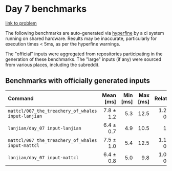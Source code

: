 # Day 7 benchmarks

[link to problem](http://adventofcode.com/2021/day/7)

The following benchmarks are auto-generated via [hyperfine](https://github.com/sharkdp/hyperfine) by a ci system running on shared hardware. Results may be inaccurate, particularly for execution times < 5ms, as per the hyperfine warnings.

The "official" inputs were aggregated from repositories participating in the generation of these benchmarks. The "large" inputs (if any) were sourced from various places, including the subreddit.

## Benchmarks with officially generated inputs
| Command | Mean [ms] | Min [ms] | Max [ms] | Relative |
|:---|---:|---:|---:|---:|
| `mattcl/007_the_treachery_of_whales input-lanjian` | 7.8 ± 1.2 | 5.3 | 12.5 | 1.23 ± 0.23 |
| `lanjian/day_07 input-lanjian` | 6.4 ± 0.7 | 4.9 | 10.5 | 1.00 |
| `mattcl/007_the_treachery_of_whales input-mattcl` | 7.5 ± 1.0 | 5.4 | 12.5 | 1.16 ± 0.20 |
| `lanjian/day_07 input-mattcl` | 6.4 ± 0.8 | 5.0 | 9.8 | 1.00 ± 0.17 |
